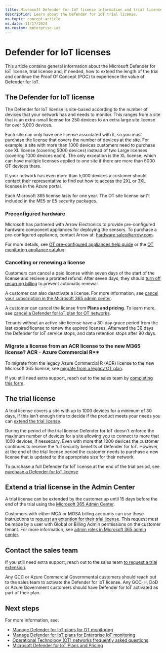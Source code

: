 ```yaml
---
title: Microsoft Defender for IoT license information and trial license extention
description: Learn about the Defender for IoT trial license.
ms.topic: concept-article
ms.date: 11/17/2024
ms.custom: enterprise-iot
---
```


# Defender for IoT licenses

This article contains general information about the Microsoft Defender for IoT license, trial license and, if needed, how to extend the length of the trial and continue the Proof Of Concept (POC) to experience the value of Defender for IoT.

## The Defender for IoT license

The Defender for IoT license is site-based according to the number of devices that your network has and needs to monitor. This ranges from a site that is an extra-small license for 250 devices to an extra large site license for over 5,000 devices.

Each site can only have one license associated with it, so you must purchase the license that covers the number of devices at the site. For example, a site with more than 1000 devices customers need to purchase one XL license (covering 5000 devices) instead of two Large licenses (covering 1000 devices each). The only exception is the XL license, which can have multiple licenses applied to one site if there are more than 5000 OT devices there.

If your network has even more than 5,000 devices a customer should contact their representative to find out how to access the 2XL or 3XL licenses in the Azure portal.

Each Microsoft 365 license lasts for one year. <!-- is this the correct license name? -->The OT site license isnt't included in the ME5 or E5 security packages. <!-- merge these 2 sentences or leave seperate for effect? Limor-->

### Preconfigured hardware

Microsoft has partnered with Arrow Electronics to provide pre-configured hardware component appliances for deploying the sensors<!-- is this correct? are these the sensors? What is the hardware for? -->. To purchase a pre-configured appliance, contact Arrow at: hardware.sales@arrow.com.

For more details, see [OT pre-configured appliances help guide](ot-pre-configured-appliances.md) or the [OT monitoring appliance catalog](appliance-catalog/index.yml).

### Cancelling or renewing a license

Customers can cancel a paid license within seven days of the start of the license and recieve a prorated refund. After seven days, they should [turn off recurring billing](/microsoft-365/commerce/subscriptions/renew-your-subscription) to prevent automatic renewal.​

A customer can also deactivate a license. For more information, see [cancel your subscription in the Microsoft 365 admin center](/microsoft-365/commerce/subscriptions/cancel-your-subscription).​

A customer can cancel the license from **Plans and pricing**. To learn more, see [cancel a Defender for IoT plan for OT networks](how-to-manage-subscriptions.md#cancel-a-defender-for-iot-plan-for-ot-networks).​

Tenants without an active site license have a 30-day grace period from the last expired license to renew the expired licenses. Afterward the 30 days the Defender for IoT service stops, and data retention stops after 90 days.​

### Migrate a license from an ACR license to the new M365 license? ACR - Azure Commercial R**

To migrate from the legacy Azure Commercial R<!-- what is this?--> (ACR) license to the new Microsoft 365 license, see [migrate from a legacy OT plan](how-to-manage-subscriptions.md#migrate-from-a-legacy-ot-plan).

If you still need extra support, reach out to the sales team by [completing this form](https://forms.office.com/Pages/ResponsePage.aspx?id=v4j5cvGGr0GRqy180BHbR4hp0oiujZ9PvzH6GeTqtclUQzJNVlg5V1ZNUVVUMko4U1kyWjI1WDdOSi4u).<!-- form is closed, need updated link-->

## The trial license

A trial license covers a site with up to 1000 devices for a minimum of 30 days, if this isn't enough time to decide if the product meets your needs you can [extend the trial license](#extend-a-trial-license-in-the-admin-center).

During the period of the trial license Defender for IoT doesn't enforce the maximum number of devices for a site allowing you to connect to more that 1000 devices, if nessecary. Even with more that 1000 devices the customer continues to receive the full security benefits of Defender for IoT. However, at the end of the trial license period the customer needs to purchase a new license that is updated to the appropriate size for their network.​

To purchase a full Defender for IoT license at the end of the trial period, see [purchase a Defender for IoT license](how-to-manage-subscriptions.md#purchase-a-defender-for-iot-license).

## Extend a trial license in the Admin Center

A trial license can be extended by the customer up until 15 days before the end of the trial using the [Microsoft 365 Admin Center](https://admin.microsoft.com/Adminportal/Home?#/homepage).

Customers with either MCA or MOSA billing accounts can use these instructions to [request an extention for their trial license](/microsoft-365/commerce/try-or-buy-microsoft-365#extend-your-trial). This request must be made by a user with Global or Billing Admin permissions on the customer tenant. For more information, see [admin roles in Microsoft 365 admin center](/microsoft-365/admin/add-users/about-admin-roles).

## Contact the sales team

If you still need extra support, reach out to the sales team [to request a trial extension](https://trials.transform.microsoft.com/customer-admin-trials).

Any GCC or Azure Commercial Governmental customers should reach out to the sales team to activate the Defender for IoT license. Any GCC-H, DoD or Azure Government customers should have Defender for IoT activated as part of their plan.

## Next steps

For more information, see:

- [Manage Defender for IoT plans for OT monitoring](how-to-manage-subscriptions.md)
- [Manage Defender for IoT plans for Enterprise IoT monitoring](manage-subscriptions-enterprise.md)
- [Operational Technology (OT) networks frequently asked questions](faqs-ot.md)
- [Microsoft Defender for IoT Plans and Pricing](https://www.microsoft.com/security/business/endpoint-security/microsoft-defender-iot-pricing)
